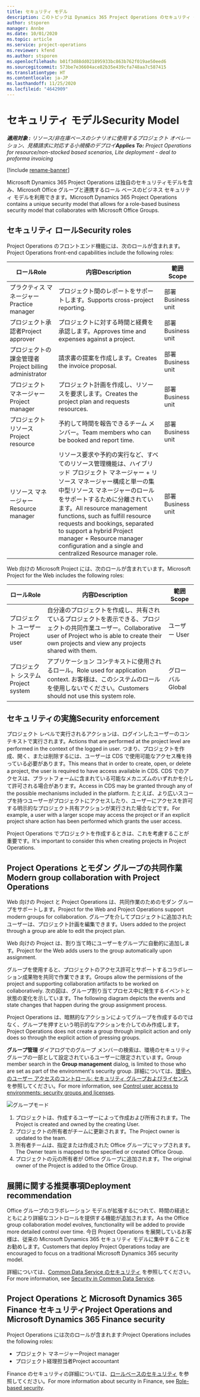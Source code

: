 ```yaml
---
title: セキュリティ モデル
description: このトピックは Dynamics 365 Project Operations のセキュリティ モデルに関する情報を提供します。
author: stsporen
manager: Annbe
ms.date: 10/01/2020
ms.topic: article
ms.service: project-operations
ms.reviewer: kfend
ms.author: stsporen
ms.openlocfilehash: b01f3d88dd021895933bc863b762f019ae50eed6
ms.sourcegitcommit: 573be7e36604ace82b35e439cfa748aa7c587415
ms.translationtype: HT
ms.contentlocale: ja-JP
ms.lasthandoff: 11/25/2020
ms.locfileid: "4642909"
---
```

# <a name="security-model"></a><span data-ttu-id="ed24c-103">セキュリティ モデル</span><span class="sxs-lookup"><span data-stu-id="ed24c-103">Security Model</span></span>

<span data-ttu-id="ed24c-104">_**適用対象 :** リソース/非在庫ベースのシナリオに使用するプロジェクト オペレーション、見積請求に対応する小規模のデプロイ_</span><span class="sxs-lookup"><span data-stu-id="ed24c-104">_**Applies To:** Project Operations for resource/non-stocked based scenarios, Lite deployment - deal to proforma invoicing_</span></span>

[!include [rename-banner](~/includes/cc-data-platform-banner.md)]

<span data-ttu-id="ed24c-105">Microsoft Dynamics 365 Project Operations は独自のセキュリティモデルを含み、Microsoft Office グループと連携するロール ベースのビジネス セキュリティ モデルを利用できます。</span><span class="sxs-lookup"><span data-stu-id="ed24c-105">Microsoft Dynamics 365 Project Operations contains a unique security model that allows for a role-based business security model that collaborates with Microsoft Office Groups.</span></span> 


## <a name="security-roles"></a><span data-ttu-id="ed24c-106">セキュリティ ロール</span><span class="sxs-lookup"><span data-stu-id="ed24c-106">Security roles</span></span>
<span data-ttu-id="ed24c-107">Project Operations のフロントエンド機能には、次のロールが含まれます。</span><span class="sxs-lookup"><span data-stu-id="ed24c-107">Project Operations front-end capabilities include the following roles:</span></span>

| <span data-ttu-id="ed24c-108">ロール</span><span class="sxs-lookup"><span data-stu-id="ed24c-108">Role</span></span>                          | <span data-ttu-id="ed24c-109">内容</span><span class="sxs-lookup"><span data-stu-id="ed24c-109">Description</span></span>                                                                                                                                                                 | <span data-ttu-id="ed24c-110">範囲</span><span class="sxs-lookup"><span data-stu-id="ed24c-110">Scope</span></span> |
|-------------------------------|-----------------------------------------------------------------------------------------------------------------------------------------------------------------------------|------|
| <span data-ttu-id="ed24c-111">プラクティス マネージャー</span><span class="sxs-lookup"><span data-stu-id="ed24c-111">Practice manager</span></span>              | <span data-ttu-id="ed24c-112">プロジェクト間のレポートをサポートします。</span><span class="sxs-lookup"><span data-stu-id="ed24c-112">Supports cross-project reporting.</span></span>                                                                                                            | <span data-ttu-id="ed24c-113">部署</span><span class="sxs-lookup"><span data-stu-id="ed24c-113">Business unit</span></span>              |
| <span data-ttu-id="ed24c-114">プロジェクト承認者</span><span class="sxs-lookup"><span data-stu-id="ed24c-114">Project approver</span></span>              | <span data-ttu-id="ed24c-115">プロジェクトに対する時間と経費を承認します。</span><span class="sxs-lookup"><span data-stu-id="ed24c-115">Approves time and expenses against a project.</span></span>                                                                                                                              | <span data-ttu-id="ed24c-116">部署</span><span class="sxs-lookup"><span data-stu-id="ed24c-116">Business unit</span></span> |
| <span data-ttu-id="ed24c-117">プロジェクトの課金管理者</span><span class="sxs-lookup"><span data-stu-id="ed24c-117">Project billing administrator</span></span> | <span data-ttu-id="ed24c-118">請求書の提案を作成します。</span><span class="sxs-lookup"><span data-stu-id="ed24c-118">Creates the invoice proposal.</span></span>                                                                                                                                                 | <span data-ttu-id="ed24c-119">部署</span><span class="sxs-lookup"><span data-stu-id="ed24c-119">Business unit</span></span> |
| <span data-ttu-id="ed24c-120">プロジェクト マネージャー</span><span class="sxs-lookup"><span data-stu-id="ed24c-120">Project manager</span></span>               | <span data-ttu-id="ed24c-121">プロジェクト計画を作成し、リソースを要求します。</span><span class="sxs-lookup"><span data-stu-id="ed24c-121">Creates the project plan and requests resources.</span></span>                                                                                                                              | <span data-ttu-id="ed24c-122">部署</span><span class="sxs-lookup"><span data-stu-id="ed24c-122">Business unit</span></span> |
| <span data-ttu-id="ed24c-123">プロジェクト リソース</span><span class="sxs-lookup"><span data-stu-id="ed24c-123">Project resource</span></span>              | <span data-ttu-id="ed24c-124">予約して時間を報告できるチーム メンバー。</span><span class="sxs-lookup"><span data-stu-id="ed24c-124">Team members who can be booked and report time.</span></span>                                                                                                          | <span data-ttu-id="ed24c-125">部署</span><span class="sxs-lookup"><span data-stu-id="ed24c-125">Business unit</span></span>|
| <span data-ttu-id="ed24c-126">リソース マネージャー</span><span class="sxs-lookup"><span data-stu-id="ed24c-126">Resource manager</span></span>              | <span data-ttu-id="ed24c-127">リソース要求や予約の実行など、すべてのリソース管理機能は、ハイブリッド プロジェクト マネージャー + リソース マネージャー構成と単一の集中型リソース マネージャーのロールをサポートするために分離されています。</span><span class="sxs-lookup"><span data-stu-id="ed24c-127">All resource management functions, such as fulfill resource requests and bookings, separated to support a hybrid Project manager + Resource manager configuration and a single and centralized Resource manager role.</span></span> | <span data-ttu-id="ed24c-128">部署</span><span class="sxs-lookup"><span data-stu-id="ed24c-128">Business unit</span></span> |


<span data-ttu-id="ed24c-129">Web 向けの Microsoft Project には、次のロールが含まれています。</span><span class="sxs-lookup"><span data-stu-id="ed24c-129">Microsoft Project for the Web includes the following roles:</span></span>

| <span data-ttu-id="ed24c-130">ロール</span><span class="sxs-lookup"><span data-stu-id="ed24c-130">Role</span></span>           | <span data-ttu-id="ed24c-131">内容</span><span class="sxs-lookup"><span data-stu-id="ed24c-131">Description</span></span>                                                                                                        | <span data-ttu-id="ed24c-132">範囲</span><span class="sxs-lookup"><span data-stu-id="ed24c-132">Scope</span></span>  |
|----------------|--------------------------------------------------------------------------------------------------------------------|--------|
| <span data-ttu-id="ed24c-133">プロジェクト ユーザー</span><span class="sxs-lookup"><span data-stu-id="ed24c-133">Project user</span></span>   | <span data-ttu-id="ed24c-134">自分達のプロジェクトを作成し、共有されているプロジェクトを表示できる、プロジェクトの共同作業ユーザー。</span><span class="sxs-lookup"><span data-stu-id="ed24c-134">Collaborative user of Project   who is able to create their own projects and view any projects shared with   them.</span></span> | <span data-ttu-id="ed24c-135">ユーザー </span><span class="sxs-lookup"><span data-stu-id="ed24c-135">User</span></span>   |
| <span data-ttu-id="ed24c-136">プロジェクト システム</span><span class="sxs-lookup"><span data-stu-id="ed24c-136">Project system</span></span> | <span data-ttu-id="ed24c-137">アプリケーション コンテキストに使用されるロール。</span><span class="sxs-lookup"><span data-stu-id="ed24c-137">Role used for application   context.</span></span> <span data-ttu-id="ed24c-138">お客様は、このシステムのロールを使用しないでください。</span><span class="sxs-lookup"><span data-stu-id="ed24c-138">Customers should not use this system role.</span></span>                                    | <span data-ttu-id="ed24c-139">グローバル</span><span class="sxs-lookup"><span data-stu-id="ed24c-139">Global</span></span> |

## <a name="security-enforcement"></a><span data-ttu-id="ed24c-140">セキュリティの実施</span><span class="sxs-lookup"><span data-stu-id="ed24c-140">Security enforcement</span></span>
<span data-ttu-id="ed24c-141">プロジェクト レベルで実行されるアクションは、ログインしたユーザーのコンテキストで実行されます。</span><span class="sxs-lookup"><span data-stu-id="ed24c-141">Actions that are performed at the project level are performed in the context of the logged in user.</span></span> <span data-ttu-id="ed24c-142">つまり、プロジェクトを作成、開く、または削除するには、ユーザーは CDS で使用可能なアクセス権を持っている必要があります。</span><span class="sxs-lookup"><span data-stu-id="ed24c-142">This means that in order to create, open, or delete a project, the user is required to have access available in CDS.</span></span> <span data-ttu-id="ed24c-143">CDS でのアクセスは、プラットフォームに含まれている可能なメカニズムのいずれかを介して許可される場合があります。</span><span class="sxs-lookup"><span data-stu-id="ed24c-143">Access in CDS may be granted through any of the possible mechanisms included in the platform.</span></span> <span data-ttu-id="ed24c-144">たとえば、より広いスコープを持つユーザーがプロジェクトにアクセスしたり、ユーザーにアクセスを許可する明示的なプロジェクト共有アクションが実行された場合などです。</span><span class="sxs-lookup"><span data-stu-id="ed24c-144">For example, a user with a larger scope may access the project or if an explicit project share action has been performed which grants the user access.</span></span>

<span data-ttu-id="ed24c-145">Project Operations でプロジェクトを作成するときは、これを考慮することが重要です。</span><span class="sxs-lookup"><span data-stu-id="ed24c-145">It's important to consider this when creating projects in Project Operations.</span></span>

## <a name="modern-group-collaboration-with-project-operations"></a><span data-ttu-id="ed24c-146">Project Operations とモダン グループの共同作業</span><span class="sxs-lookup"><span data-stu-id="ed24c-146">Modern group collaboration with Project Operations</span></span>
<span data-ttu-id="ed24c-147">Web 向けの Project と Project Operations は、共同作業のためのモダン グループをサポートします。</span><span class="sxs-lookup"><span data-stu-id="ed24c-147">Project for the Web and Project Operations support modern groups for collaboration.</span></span> <span data-ttu-id="ed24c-148">グループを介してプロジェクトに追加されたユーザーは、プロジェクト計画を編集できます。</span><span class="sxs-lookup"><span data-stu-id="ed24c-148">Users added to the project through a group are able to edit the project plan.</span></span>

<span data-ttu-id="ed24c-149">Web 向けの Project は、割り当て時にユーザーをグループに自動的に追加します。</span><span class="sxs-lookup"><span data-stu-id="ed24c-149">Project for the Web adds users to the group automatically upon assignment.</span></span>

<span data-ttu-id="ed24c-150">グループを使用すると、プロジェクトのアクセス許可とサポートするコラボレーション成果物を共同で作業できます。</span><span class="sxs-lookup"><span data-stu-id="ed24c-150">Groups allow the permissions of the project and supporting collaboration artifacts to be worked on collaboratively.</span></span> <span data-ttu-id="ed24c-151">次の図は、グループ割り当てプロセス中に発生するイベントと状態の変化を示しています。</span><span class="sxs-lookup"><span data-stu-id="ed24c-151">The following diagram depicts the events and state changes that happen during the group assignment process.</span></span>

<span data-ttu-id="ed24c-152">Project Operations は、暗黙的なアクションによってグループを作成するのではなく、グループを押すという明示的なアクションを介してのみ作成します。</span><span class="sxs-lookup"><span data-stu-id="ed24c-152">Project Operations does not create a group through implicit action and only does so through the explicit action of pressing groups.</span></span>

<span data-ttu-id="ed24c-153">**グループ管理** ダイアログでのグループ メンバーの検索は、環境のセキュリティ グループの一部として設定されているユーザーに限定されています。</span><span class="sxs-lookup"><span data-stu-id="ed24c-153">Group member search in the **Group management** dialog, is limited to those who are set as part of the environment's security group.</span></span> <span data-ttu-id="ed24c-154">詳細については、[環境へのユーザー アクセスのコントロール: セキュリティ グループおよびライセンス](https://docs.microsoft.com/power-platform/admin/control-user-access) を参照してください。</span><span class="sxs-lookup"><span data-stu-id="ed24c-154">For more information, see [Control user access to environments: security groups and licenses](https://docs.microsoft.com/power-platform/admin/control-user-access).</span></span>

![グループモード](./media/groupsmode.png)

1. <span data-ttu-id="ed24c-156">プロジェクトは、作成するユーザーによって作成および所有されます。</span><span class="sxs-lookup"><span data-stu-id="ed24c-156">The Project is created and owned by the creating User.</span></span>
2. <span data-ttu-id="ed24c-157">プロジェクトの所有者がチームに更新されます。</span><span class="sxs-lookup"><span data-stu-id="ed24c-157">The Project owner is updated to the team.</span></span>
3. <span data-ttu-id="ed24c-158">所有者チームは、指定または作成された Office グループにマップされます。</span><span class="sxs-lookup"><span data-stu-id="ed24c-158">The Owner team is mapped to the specified or created Office Group.</span></span>
4. <span data-ttu-id="ed24c-159">プロジェクトの元の所有者が Office グループに追加されます。</span><span class="sxs-lookup"><span data-stu-id="ed24c-159">The original owner of the Project is added to the Office Group.</span></span>

## <a name="deployment-recommendation"></a><span data-ttu-id="ed24c-160">展開に関する推奨事項</span><span class="sxs-lookup"><span data-stu-id="ed24c-160">Deployment recommendation</span></span>
<span data-ttu-id="ed24c-161">Office グループのコラボレーション モデルが拡張するにつれて、時間の経過とともにより詳細なコントロールを提供する機能が追加されます。</span><span class="sxs-lookup"><span data-stu-id="ed24c-161">As the Office group collaboration model evolves, functionality will be added to provide more detailed control over time.</span></span> <span data-ttu-id="ed24c-162">今日 Project Operations を展開しているお客様は、従来の Microsoft Dynamics 365 セキュリティ モデルに集中することをお勧めします。</span><span class="sxs-lookup"><span data-stu-id="ed24c-162">Customers that deploy Project Operations today are encouraged to focus on a traditional Microsoft Dynamics 365 security model.</span></span>

<span data-ttu-id="ed24c-163">詳細については、[Common Data Service のセキュリティ](https://docs.microsoft.com/power-platform/admin/wp-security) を参照してください。</span><span class="sxs-lookup"><span data-stu-id="ed24c-163">For more information, see [Security in Common Data Service](https://docs.microsoft.com/power-platform/admin/wp-security).</span></span>

## <a name="project-operations-and-microsoft-dynamics-365-finance-security"></a><span data-ttu-id="ed24c-164">Project Operations と Microsoft Dynamics 365 Finance セキュリティ</span><span class="sxs-lookup"><span data-stu-id="ed24c-164">Project Operations and Microsoft Dynamics 365 Finance security</span></span>
<span data-ttu-id="ed24c-165">Project Operations には次のロールが含まれます:</span><span class="sxs-lookup"><span data-stu-id="ed24c-165">Project Operations includes the following roles:</span></span>

- <span data-ttu-id="ed24c-166">プロジェクト マネージャー</span><span class="sxs-lookup"><span data-stu-id="ed24c-166">Project manager</span></span>
- <span data-ttu-id="ed24c-167">プロジェクト経理担当者</span><span class="sxs-lookup"><span data-stu-id="ed24c-167">Project accountant</span></span>

<span data-ttu-id="ed24c-168">Finance のセキュリティの詳細については、[ロールベースのセキュリティ](https://docs.microsoft.com/dynamics365/fin-ops-core/dev-itpro/sysadmin/role-based-security) を参照してください。</span><span class="sxs-lookup"><span data-stu-id="ed24c-168">For more information about security in Finance, see [Role-based security](https://docs.microsoft.com/dynamics365/fin-ops-core/dev-itpro/sysadmin/role-based-security).</span></span>


